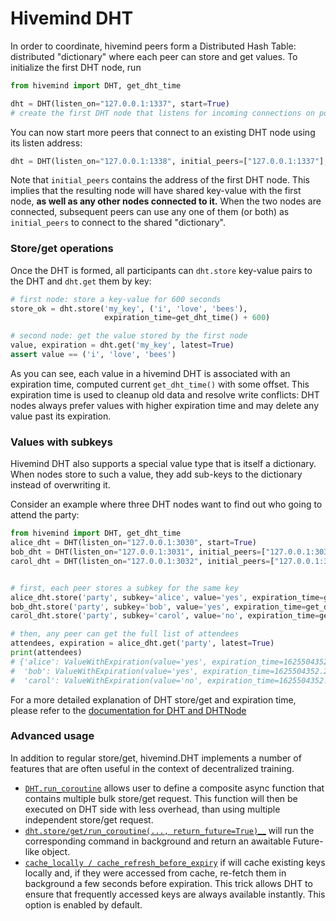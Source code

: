 # Hivemind DHT

In order to coordinate, hivemind peers form a Distributed Hash Table: distributed "dictionary" where each peer
can store and get values. To initialize the first DHT node, run

```python
from hivemind import DHT, get_dht_time

dht = DHT(listen_on="127.0.0.1:1337", start=True)
# create the first DHT node that listens for incoming connections on port 1337 from localhost only
```

You can now start more peers that connect to an existing DHT node using its listen address:
```python
dht = DHT(listen_on="127.0.0.1:1338", initial_peers=["127.0.0.1:1337"], start=True)
```

Note that `initial_peers` contains the address of the first DHT node.
This implies that the resulting node will have shared key-value with the first node, __as well as any other
nodes connected to it.__ When the two nodes are connected, subsequent peers can use any one of them (or both)
as `initial_peers` to connect to the shared "dictionary".

### Store/get operations

Once the DHT is formed, all participants can `dht.store` key-value pairs to the DHT and `dht.get` them by key:

```python
# first node: store a key-value for 600 seconds
store_ok = dht.store('my_key', ('i', 'love', 'bees'),
                     expiration_time=get_dht_time() + 600)

# second node: get the value stored by the first node
value, expiration = dht.get('my_key', latest=True)
assert value == ('i', 'love', 'bees')
```

As you can see, each value in a hivemind DHT is associated with an expiration time,
computed current `get_dht_time()` with some offset.
This expiration time is used to cleanup old data and resolve write conflicts: 
DHT nodes always prefer values with higher expiration time and may delete any value past its expiration.

### Values with subkeys

Hivemind DHT also supports a special value type that is itself a dictionary. When nodes store to such a value,
they add sub-keys to the dictionary instead of overwriting it.

Consider an example where three DHT nodes want to find out who going to attend the party:

```python
from hivemind import DHT, get_dht_time
alice_dht = DHT(listen_on="127.0.0.1:3030", start=True)
bob_dht = DHT(listen_on="127.0.0.1:3031", initial_peers=["127.0.0.1:3030"], start=True)
carol_dht = DHT(listen_on="127.0.0.1:3032", initial_peers=["127.0.0.1:3031"], start=True)


# first, each peer stores a subkey for the same key
alice_dht.store('party', subkey='alice', value='yes', expiration_time=get_dht_time() + 600)
bob_dht.store('party', subkey='bob', value='yes', expiration_time=get_dht_time() + 600)
carol_dht.store('party', subkey='carol', value='no', expiration_time=get_dht_time() + 600)

# then, any peer can get the full list of attendees
attendees, expiration = alice_dht.get('party', latest=True)
print(attendees)
# {'alice': ValueWithExpiration(value='yes', expiration_time=1625504352.2668974),
#  'bob': ValueWithExpiration(value='yes', expiration_time=1625504352.2884178),
#  'carol': ValueWithExpiration(value='no', expiration_time=1625504352.3046832)}

```


For a more detailed explanation of DHT store/get and expiration time, please refer to the [documentation for DHT and DHTNode](https://learning-at-home.readthedocs.io/en/latest/modules/dht.html#dht-and-dhtnode)


### Advanced usage

In addition to regular store/get, hivemind.DHT implements a number of features that are often useful in the context of
decentralized training.

* [`DHT.run_coroutine`](https://learning-at-home.readthedocs.io/en/latest/modules/dht.html#hivemind.dht.DHT.run_coroutine)
  allows user to define a composite async function that contains multiple bulk store/get request. This function will then
  be executed on DHT side with less overhead, than using multiple independent store/get request.
* [`dht.store/get/run_coroutine(..., return_future=True)`__](https://learning-at-home.readthedocs.io/en/latest/modules/dht.html#hivemind.dht.DHT.get)
  will run the corresponding command in background and return an awaitable Future-like object.
* [`cache_locally / cache_refresh_before_expiry`](https://learning-at-home.readthedocs.io/en/latest/modules/dht.html#hivemind.dht.DHTNode.create)
  if will cache existing keys locally and, if they were accessed from cache, re-fetch them in background a few seconds before
  expiration. This trick allows DHT to ensure that frequently accessed keys are always available instantly. This option is
  enabled by default.
